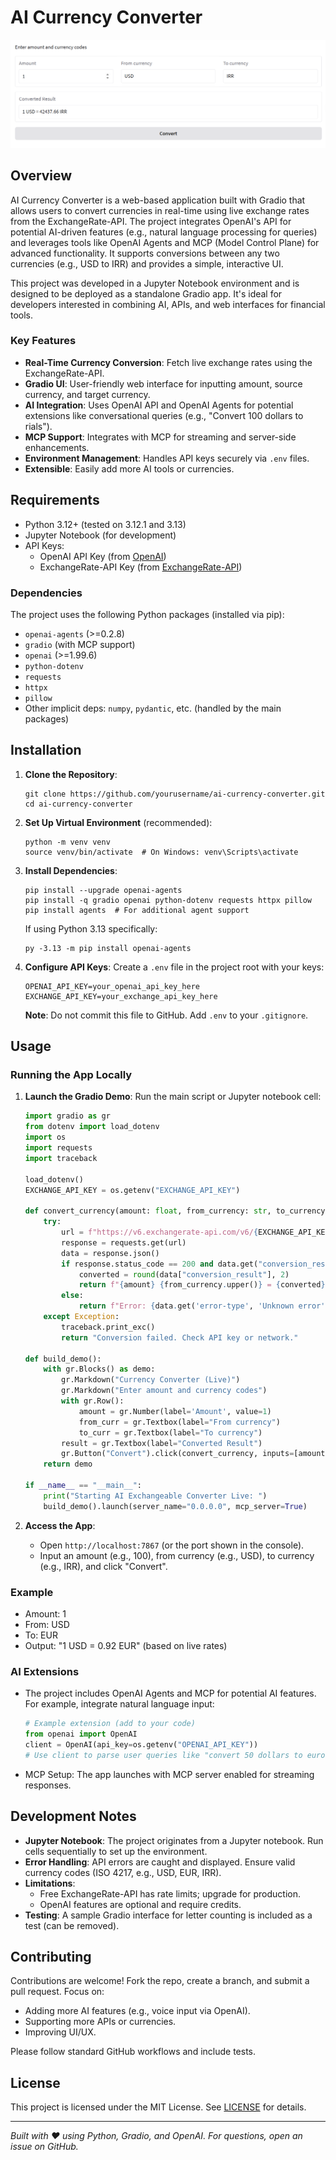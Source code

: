 # AI Currency Converter

![Currency Converter Demo](screenshot.png) 

## Overview

AI Currency Converter is a web-based application built with Gradio that allows users to convert currencies in real-time using live exchange rates from the ExchangeRate-API. The project integrates OpenAI's API for potential AI-driven features (e.g., natural language processing for queries) and leverages tools like OpenAI Agents and MCP (Model Control Plane) for advanced functionality. It supports conversions between any two currencies (e.g., USD to IRR) and provides a simple, interactive UI.

This project was developed in a Jupyter Notebook environment and is designed to be deployed as a standalone Gradio app. It's ideal for developers interested in combining AI, APIs, and web interfaces for financial tools.

### Key Features
- **Real-Time Currency Conversion**: Fetch live exchange rates using the ExchangeRate-API.
- **Gradio UI**: User-friendly web interface for inputting amount, source currency, and target currency.
- **AI Integration**: Uses OpenAI API and OpenAI Agents for potential extensions like conversational queries (e.g., "Convert 100 dollars to rials").
- **MCP Support**: Integrates with MCP for streaming and server-side enhancements.
- **Environment Management**: Handles API keys securely via `.env` files.
- **Extensible**: Easily add more AI tools or currencies.

## Requirements

- Python 3.12+ (tested on 3.12.1 and 3.13)
- Jupyter Notebook (for development)
- API Keys:
  - OpenAI API Key (from [OpenAI](https://platform.openai.com/account/api-keys))
  - ExchangeRate-API Key (from [ExchangeRate-API](https://www.exchangerate-api.com/))

### Dependencies
The project uses the following Python packages (installed via pip):
- `openai-agents` (>=0.2.8)
- `gradio` (with MCP support)
- `openai` (>=1.99.6)
- `python-dotenv`
- `requests`
- `httpx`
- `pillow`
- Other implicit deps: `numpy`, `pydantic`, etc. (handled by the main packages)

## Installation

1. **Clone the Repository**:
   ```
   git clone https://github.com/yourusername/ai-currency-converter.git
   cd ai-currency-converter
   ```

2. **Set Up Virtual Environment** (recommended):
   ```
   python -m venv venv
   source venv/bin/activate  # On Windows: venv\Scripts\activate
   ```

3. **Install Dependencies**:
   ```
   pip install --upgrade openai-agents
   pip install -q gradio openai python-dotenv requests httpx pillow
   pip install agents  # For additional agent support
   ```

   If using Python 3.13 specifically:
   ```
   py -3.13 -m pip install openai-agents
   ```

4. **Configure API Keys**:
   Create a `.env` file in the project root with your keys:
   ```
   OPENAI_API_KEY=your_openai_api_key_here
   EXCHANGE_API_KEY=your_exchange_api_key_here
   ```
   **Note**: Do not commit this file to GitHub. Add `.env` to your `.gitignore`.

## Usage

### Running the App Locally

1. **Launch the Gradio Demo**:
   Run the main script or Jupyter notebook cell:
   ```python
   import gradio as gr
   from dotenv import load_dotenv
   import os
   import requests
   import traceback

   load_dotenv()
   EXCHANGE_API_KEY = os.getenv("EXCHANGE_API_KEY")

   def convert_currency(amount: float, from_currency: str, to_currency: str) -> str:
       try:
           url = f"https://v6.exchangerate-api.com/v6/{EXCHANGE_API_KEY}/pair/{from_currency.upper()}/{to_currency.upper()}/{amount}"
           response = requests.get(url)
           data = response.json()
           if response.status_code == 200 and data.get("conversion_result"):
               converted = round(data["conversion_result"], 2)
               return f"{amount} {from_currency.upper()} = {converted} {to_currency.upper()}"
           else:
               return f"Error: {data.get('error-type', 'Unknown error')}"
       except Exception:
           traceback.print_exc()
           return "Conversion failed. Check API key or network."

   def build_demo():
       with gr.Blocks() as demo:
           gr.Markdown("Currency Converter (Live)")
           gr.Markdown("Enter amount and currency codes")
           with gr.Row():
               amount = gr.Number(label='Amount', value=1)
               from_curr = gr.Textbox(label="From currency")
               to_curr = gr.Textbox(label="To currency")
           result = gr.Textbox(label="Converted Result")
           gr.Button("Convert").click(convert_currency, inputs=[amount, from_curr, to_curr], outputs=result)
       return demo

   if __name__ == "__main__":
       print("Starting AI Exchangeable Converter Live: ")
       build_demo().launch(server_name="0.0.0.0", mcp_server=True)
   ```

2. **Access the App**:
   - Open `http://localhost:7867` (or the port shown in the console).
   - Input an amount (e.g., 100), from currency (e.g., USD), to currency (e.g., IRR), and click "Convert".

### Example
- Amount: 1
- From: USD
- To: EUR
- Output: "1 USD = 0.92 EUR" (based on live rates)

### AI Extensions
- The project includes OpenAI Agents and MCP for potential AI features. For example, integrate natural language input:
  ```python
  # Example extension (add to your code)
  from openai import OpenAI
  client = OpenAI(api_key=os.getenv("OPENAI_API_KEY"))
  # Use client to parse user queries like "convert 50 dollars to euros"
  ```

- MCP Setup: The app launches with MCP server enabled for streaming responses.

## Development Notes

- **Jupyter Notebook**: The project originates from a Jupyter notebook. Run cells sequentially to set up the environment.
- **Error Handling**: API errors are caught and displayed. Ensure valid currency codes (ISO 4217, e.g., USD, EUR, IRR).
- **Limitations**:
  - Free ExchangeRate-API has rate limits; upgrade for production.
  - OpenAI features are optional and require credits.
- **Testing**: A sample Gradio interface for letter counting is included as a test (can be removed).

## Contributing

Contributions are welcome! Fork the repo, create a branch, and submit a pull request. Focus on:
- Adding more AI features (e.g., voice input via OpenAI).
- Supporting more APIs or currencies.
- Improving UI/UX.

Please follow standard GitHub workflows and include tests.

## License

This project is licensed under the MIT License. See [LICENSE](LICENSE) for details.

---

*Built with ❤️ using Python, Gradio, and OpenAI. For questions, open an issue on GitHub.*
